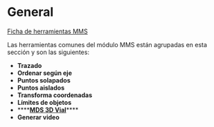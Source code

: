 # General

[Ficha de herramientas MMS](../../fichas-de-herramientas/ficha-de-herramientas-mms.md)

Las herramientas comunes del módulo MMS están agrupadas en esta sección y son las siguientes:

* **Trazado**
* **Ordenar según eje**
* **Puntos solapados**
* **Puntos aislados**
* **Transforma coordenadas**
* **Límites de objetos**
* \*\*\*\*[**MDS 3D Vial**](mds-a-partir-de-datos-mms.md)\*\*\*\*
* **Generar video**

